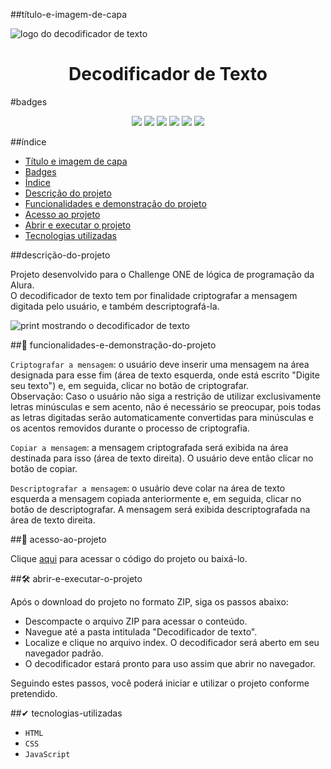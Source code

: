 ##título-e-imagem-de-capa 

![logo do decodificador de texto](https://github.com/user-attachments/assets/c134a715-823e-4eac-b7c7-8618c644d408)
<h1 align="center"> Decodificador de Texto </h1>

#badges

<p align="center">
    <img src="https://img.shields.io/badge/Status-Finalizado-green">
    <img src="https://img.shields.io/badge/Data%20de%20Lan%C3%A7amento-Agosto%202024-blue">
    <img src="https://img.shields.io/badge/Data%20de%20Lan%C3%A7amento-Agosto%202024-blue">
    <img src="https://img.shields.io/github/license/Caroline-Fraga/decodificador">
    <img src="https://img.shields.io/github/forks/Caroline-Fraga/decodificador">
    <img src="https://img.shields.io/github/stars/Caroline-Fraga/decodificador">
</p>

##índice

- [Título e imagem de capa](#título-e-imagem-de-capa)
- [Badges](#badges)
- [Índice](#índice)
- [Descrição do projeto](#descrição-do-projeto)
- [Funcionalidades e demonstração do projeto](#funcionalidades-e-demonstração-do-projeto)
- [Acesso ao projeto](#acesso-ao-projeto)
- [Abrir e executar o projeto](#abrir-e-executar-o-projeto)
- [Tecnologias utilizadas](#tecnologias-utilizadas)


##descrição-do-projeto

Projeto desenvolvido para o Challenge ONE de lógica de programação da Alura.<br>O decodificador de texto tem por finalidade criptografar a mensagem digitada pelo usuário, e também descriptografá-la.

![print mostrando o decodificador de texto](https://github.com/user-attachments/assets/d275847a-67fa-4f49-8d63-ceeaa9683083)

##🔨 funcionalidades-e-demonstração-do-projeto

`Criptografar a mensagem`: o usuário deve inserir uma mensagem na área designada para esse fim (área de texto esquerda, onde está escrito "Digite seu texto") e, em seguida, clicar no botão de criptografar. <br> Observação: Caso o usuário não siga a restrição de utilizar exclusivamente letras minúsculas e sem acento, não é necessário se preocupar, pois todas as letras digitadas serão automaticamente convertidas para minúsculas e os acentos removidos durante o processo de criptografia.

`Copiar a mensagem`: a mensagem criptografada será exibida na área destinada para isso (área de texto direita). O usuário deve então clicar no botão de copiar.

`Descriptografar a mensagem`: o usuário deve colar na área de texto esquerda a mensagem copiada anteriormente  e, em seguida, clicar no botão de descriptografar. A mensagem será exibida descriptografada na área de texto direita.

##📁 acesso-ao-projeto

Clique [aqui](https://github.com/Caroline-Fraga/decodificador) para acessar o código do projeto ou baixá-lo.

##🛠 abrir-e-executar-o-projeto

Após o download do projeto no formato ZIP, siga os passos abaixo:

- Descompacte o arquivo ZIP para acessar o conteúdo.
- Navegue até a pasta intitulada "Decodificador de texto".
- Localize e clique no arquivo index. O decodificador será aberto em seu navegador padrão.
- O decodificador estará pronto para uso assim que abrir no navegador.

Seguindo estes passos, você poderá iniciar e utilizar o projeto conforme pretendido.

##✔ tecnologias-utilizadas

- `HTML`
- `CSS`
- `JavaScript`



